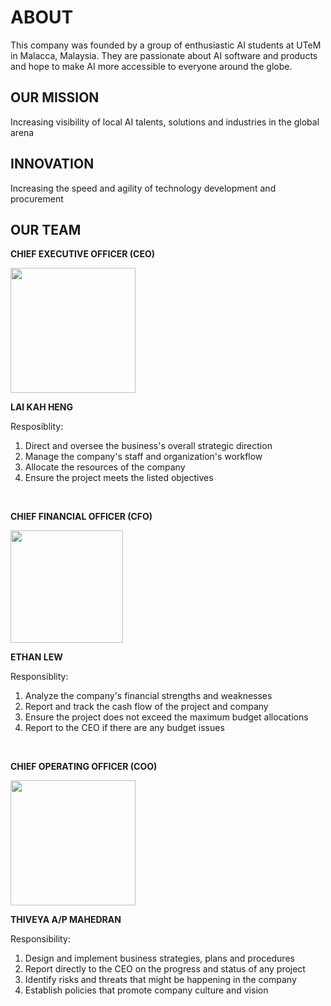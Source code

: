 # ABOUT 
This company was founded by a group of enthusiastic AI students at UTeM in Malacca, Malaysia. They are passionate about AI software and products and hope to make AI more accessible to everyone around the globe.

## OUR MISSION
Increasing visibility of local AI talents, solutions and industries in the global arena

## INNOVATION
Increasing the speed and agility of technology development and procurement

## OUR TEAM
**CHIEF EXECUTIVE OFFICER (CEO)**

<img src="assets/.jpg" width="200" height="auto" />

**LAI KAH HENG**

Resposiblity:
1. Direct and oversee the business's overall strategic direction
2. Manage the company's staff and organization's workflow
3. Allocate the resources of the company
4. Ensure the project meets the listed objectives

<br>

**CHIEF FINANCIAL OFFICER (CFO)**

<img src="assets/.jpeg" width="180" height="auto" />

**ETHAN LEW**

Responsiblity:
1. Analyze the company's financial strengths and weaknesses
2. Report and track the cash flow of the project and company
3. Ensure the project does not exceed the maximum budget allocations 
4. Report to the CEO if there are any budget issues

<br>

**CHIEF OPERATING OFFICER (COO)**

<img src="assets/.jpeg" width="200" height="auto" />

**THIVEYA A/P MAHEDRAN**

Responsibility:
1. Design and implement business strategies, plans and procedures
2. Report directly to the CEO on the progress and status of any project
3. Identify risks and threats that might be happening in the company
4. Establish policies that promote company culture and vision
